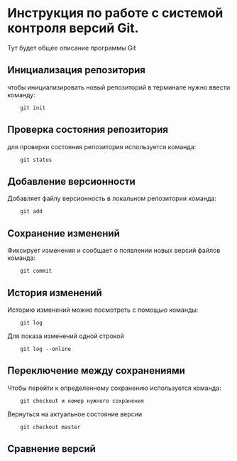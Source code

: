 # Инструкция по работе с системой контроля версий Git.

Тут будет общее описание программы Git

## Инициализация репозитория

чтобы инициализировать новый репозиторий в терминале нужно ввести команду:

        git init
## Проверка состояния репозитория

для проверки состояния репозитория используется команда:

        git status
## Добавление версионности

Добавляет файлу версионность в локальном репозитории команда:

        git add
## Сохранение изменений 

Фиксирует изменения и сообщает о появлении новых версий файлов команда:

        git commit
## История изменений
Историю изменений можно посмотреть с помощью команды:

        git log

Для показа изменений одной строкой

        git log --online



## Переключение между сохранениями
Чтобы перейти к определенному сохранению используется команда:

        git checkout и номер нужного сохранения

Вернуться на актуальное состояние версии

        git checkout master

## Сравнение версий